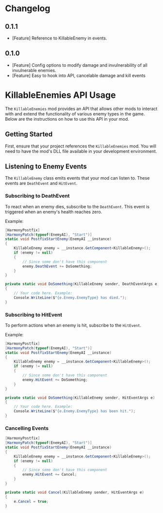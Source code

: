 # Changelog

## 0.1.1
- [Feature] Reference to KillableEnemy in events.

## 0.1.0
- [Feature] Config options to modify damage and invulnerability of all invulnerable enemies.
- [Feature] Easy to hook into API, cancelable damage and kill events

# KillableEnemies API Usage

The `KillableEnemies` mod provides an API that allows other mods to interact with and extend the functionality of various enemy types in the game. Below are the instructions on how to use this API in your mod.

## Getting Started

First, ensure that your project references the `KillableEnemies` mod. You will need to have the mod's DLL file available in your development environment.

## Listening to Enemy Events

The `KillableEnemy` class emits events that your mod can listen to. These events are `DeathEvent` and `HitEvent`.

### Subscribing to DeathEvent

To react when an enemy dies, subscribe to the `DeathEvent`. This event is triggered when an enemy's health reaches zero.

Example:
```csharp
[HarmonyPostfix]
[HarmonyPatch(typeof(EnemyAI), "Start")]
static void PostfixStartEnemy(EnemyAI __instance)
{
    KillableEnemy enemy = __instance.GetComponent<KillableEnemy>();
    if (enemy != null)
    {
        // Since some don't have this component
        enemy.DeathEvent += DoSomething;
    }
}

private static void DoSomething(KillableEnemy sender, DeathEventArgs e)
{
    // Your code here. Example:
    Console.WriteLine($"{e.Enemy.EnemyType} has died.");
}
```

### Subscribing to HitEvent

To perform actions when an enemy is hit, subscribe to the `HitEvent`.

Example:
```csharp
[HarmonyPostfix]
[HarmonyPatch(typeof(EnemyAI), "Start")]
static void PostfixStartEnemy(EnemyAI __instance)
{
    KillableEnemy enemy = __instance.GetComponent<KillableEnemy>();
    if (enemy != null)
    {
        // Since some don't have this component
        enemy.HitEvent += DoSomething;
    }
}

private static void DoSomething(KillableEnemy sender, HitEventArgs e)
{
    // Your code here. Example:
    Console.WriteLine($"{e.Enemy.EnemyType} has been hit.");
}
```

### Cancelling Events
```csharp
[HarmonyPostfix]
[HarmonyPatch(typeof(EnemyAI), "Start")]
static void PostfixStartEnemy(EnemyAI __instance)
{
    KillableEnemy enemy = __instance.GetComponent<KillableEnemy>();
    if (enemy != null)
    {
        // Since some don't have this component
        enemy.HitEvent += Cancel;
    }
}

private static void Cancel(KillableEnemy sender, HitEventArgs e)
{
    e.Cancel = true;
}
```
